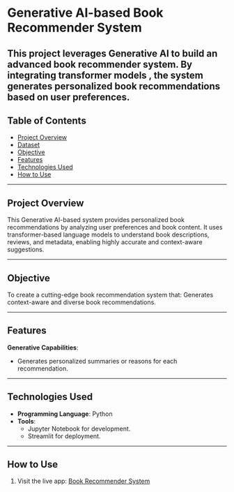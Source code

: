 # Generative AI-based Book Recommender System

This project leverages Generative AI to build an advanced book recommender system. By integrating transformer models , the system generates personalized book recommendations based on user preferences.
---

## Table of Contents
- [Project Overview](#project-overview)
- [Dataset](#dataset)
- [Objective](#objective)
- [Features](#features)
- [Technologies Used](#technologies-used)
- [How to Use](#how-to-use)

---

## Project Overview
This Generative AI-based system provides personalized book recommendations by analyzing user preferences and book content. It uses transformer-based language models to understand book descriptions, reviews, and metadata, enabling highly accurate and context-aware suggestions.

---

## Objective
To create a cutting-edge book recommendation system that:
 Generates context-aware and diverse book recommendations.

---

## Features
   **Generative Capabilities**:
   - Generates personalized summaries or reasons for each recommendation.

---

## Technologies Used
- **Programming Language**: Python
- **Tools**:
  - Jupyter Notebook for development.
  - Streamlit for deployment.

---

## How to Use
1. Visit the live app:
   [Book Recommender System](https://bookrecommender-bgxruu2yjhz2afs2lse7dt.streamlit.app/)

